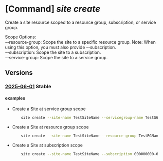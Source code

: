 # [Command] _site create_

Create a site resource scoped to a resource group, subscription, or service group.

Scope Options:\
--resource-group: Scope the site to a specific resource group. Note: When using this option, you must also provide --subscription.\
--subscription: Scope the site to a subscription.\
--service-group: Scope the site to a service group.

## Versions

### [2025-06-01](/Resources/mgmt-plane/L3Byb3ZpZGVycy9taWNyb3NvZnQubWFuYWdlbWVudC9zZXJ2aWNlZ3JvdXBzL3t9L3Byb3ZpZGVycy9taWNyb3NvZnQuZWRnZS9zaXRlcy97fQ==/2025-06-01.xml) **Stable**

<!-- mgmt-plane /providers/microsoft.management/servicegroups/{}/providers/microsoft.edge/sites/{} 2025-06-01 -->
<!-- mgmt-plane /subscriptions/{}/providers/microsoft.edge/sites/{} 2025-06-01 -->
<!-- mgmt-plane /subscriptions/{}/resourcegroups/{}/providers/microsoft.edge/sites/{} 2025-06-01 -->

#### examples

- Create a Site at service group scope
    ```bash
        site create --site-name TestSiteName --servicegroup-name TestSGName --display-name 'Test Site Display' --description "Test Site" --labels key1="value1" key2="value2" --street-address1="16 TOWNSEND ST" --street-address2="UNIT 1" --city="newyork" --state-or-province="CA" --country="US" --postal-code="94107"
    ```

- Create a Site at resource group scope
    ```bash
        site create --site-name TestSiteName --resource-group TestRGName --subscription 000000000-0000-0000-0000-000000000000 --display-name 'Test Site Display' --description "Test Site" --street-address1="16 TOWNSEND ST" --street-address2="UNIT 1" --city="newyork" --state-or-province="CA" --country="US" --postal-code="94107"
    ```

- Create a Site at subscription scope
    ```bash
        site create --site-name TestSiteName --subscription 000000000-0000-0000-0000-000000000000 --display-name 'Test Site Display' --description "Test Site" --labels key1="value1" --street-address1="16 TOWNSEND ST" --street-address2="UNIT 1" --city="newyork" --state-or-province="CA" --country="US" --postal-code="94107"
    ```
